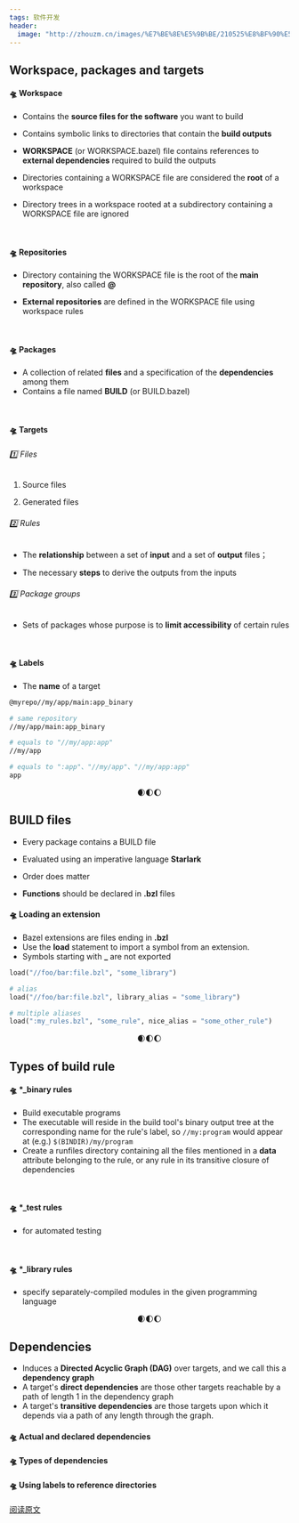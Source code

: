 ```yaml
---
tags: 软件开发
header:
  image: "http://zhouzm.cn/images/%E7%BE%8E%E5%9B%BE/210525%E8%BF%90%E5%8A%A8.jpg"
---
```




## Workspace, packages and targets

#### 🛸 Workspace

* Contains the **source files for the software** you want to build

* Contains symbolic links to directories that contain the **build outputs**

* **WORKSPACE** (or WORKSPACE.bazel) file contains references to **external dependencies** required to build the outputs

* Directories containing a WORKSPACE file are considered the **root** of a workspace

* Directory trees in a workspace rooted at a subdirectory containing a WORKSPACE file are ignored

  <br>

#### 🛸 Repositories
* Directory containing the WORKSPACE file is the root of the **main repository**, also called **@**

* **External repositories** are defined in the WORKSPACE file using workspace rules

<br/>

#### 🛸 Packages

* A collection of related **files** and a specification of the **dependencies** among them
* Contains a file named **BUILD** (or BUILD.bazel)

<br/>

#### 🛸 Targets

###### 1️⃣ Files

1. Source files

2. Generated files

###### 2️⃣ Rules

* The **relationship** between a set of **input** and a set of **output** files；

* The necessary **steps** to derive the outputs from the inputs

###### 3️⃣ Package groups

* Sets of packages whose purpose is to **limit accessibility** of certain rules

<br/>

#### 🛸 Labels

* The **name** of a target

```bash
@myrepo//my/app/main:app_binary

# same repository
//my/app/main:app_binary

# equals to "//my/app:app"
//my/app

# equals to ":app"、"//my/app"、"//my/app:app"
app
```

<center>🌒🌓🌔</center>

## BUILD files

* Every package contains a BUILD file

* Evaluated using an imperative language **Starlark**
* Order does matter
* **Functions** should be declared in **.bzl**  files

#### 🛸 Loading an extension

* Bazel extensions are files ending in **.bzl**
* Use the **load** statement to import a symbol from an extension.
* Symbols starting with **_** are not exported

```python
load("//foo/bar:file.bzl", "some_library")

# alias
load("//foo/bar:file.bzl", library_alias = "some_library")   

# multiple aliases
load(":my_rules.bzl", "some_rule", nice_alias = "some_other_rule")
```

<center>🌒🌓🌔</center>

## Types of build rule

#### 🛸 *_binary rules

* Build executable programs
* The executable will reside in the build tool's binary output tree at the corresponding name for the rule's label, so `//my:program` would appear at (e.g.) `$(BINDIR)/my/program`
* Create a runfiles directory containing all the files mentioned in a **data** attribute belonging to the rule, or any rule in its transitive closure of dependencies

<br>

#### 🛸 *_test rules

* for automated testing

<br>

#### 🛸 *_library rules

* specify separately-compiled modules in the given programming language

<center>🌒🌓🌔</center>

## Dependencies

* Induces a **Directed Acyclic Graph (DAG)** over targets, and we call this a **dependency graph**
*  A target's **direct dependencies** are those other targets reachable by a path of length 1 in the dependency graph
* A target's **transitive dependencies** are those targets upon which it depends via a path of any length through the graph.

#### 🛸 Actual and declared dependencies

#### 🛸 Types of dependencies

#### 🛸 Using labels to reference directories

[阅读原文](https://docs.bazel.build/versions/4.1.0/build-ref.html)

